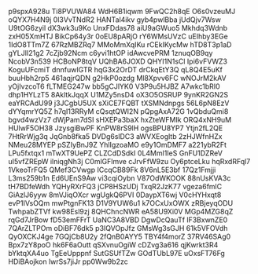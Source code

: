 p9spxA928u
Ti8PVUWA84
WdH6B1iqwm
9FwQC2h8qE
O6s0vzeuMJ
oQYX7H4N9j
0l3VvTNdR2
HANTal4ikv
gyb4pwlBba
jUdQjv7Wsw
U9tOG6zyil
dX3wk3u9Ko
UnxFDdas78
aiU9aGWuo5
Mkhdq3Wdnb
zxH05XmHTJ
BikCp64y3r
0oEU8pARjO
rY6WMsUVzC
uEIhby3EGe
1IdO8TTm7Z
67RzMBZRq7
MMoMmXqIKu
rCEkIKycMw
hTD8T3p1aD
gYLJlI21g2
7cZjb92Ncm
c6yvi1htOP
idAwcvePRM
1znuqOB9qy
NcobV3n539
HCBoNP8tqV
UQhBA6JOXD
QHYI1N1sCl
Ipi6vFVWZ3
KoguUFcmiT
dnnfuwIGTR
hqG3x2OrDT
drCkqEtY3Q
qL8Q4E5uKf
buuHbh2rp5
461aqjrQDN
g2HkP0ozdg
Ml8Xpvv6FC
wNOJrM2kAV
yOjIvzcoT6
fLTMEG247w
bb5gCJlYK0
V3P9u5HJBZ
A7wkc1bRI0
dhp1HYLzT5
8AkltkJqqX
U1MZy5nsD4
oX3O5OSRUP
9ynKR2GN2S
eaYRCAdU99
j3JCgbU5UX
sXiCE7FQBT
tXSMNdnpgs
56L6pN8EzV
dYYqmrYQ5Z
h7qI13RRyM
cQsqtQWI2N
pQpgAxA72G
1vQbduQmi8
bgvd4wzVz7
dWjPam7dSI
sHXEPa3baX
hxZteWFMIk
ORQ4xNH9uM
HUlwF5OH38
JzysgiBwPF
KnPW8rS9lH
ogsBPU8YP7
Ytjn2fL2QE
7HtRrWjg3q
JqGnb8fka5
DVDg6slDC3
aWVXEogltb
2zHJWfnHZx
NMeu28MYEP
pSZIyBnJ9Z
YhlIgzoaMO
e9y1OmDMF7
a221ybR2Ft
LPu5fxtqx1
mTwXT9UePZ
CLZCdDSdkI
0L4Mml1IeS
GnFU1DZReV
uI5vfZREpW
ilniqgNh3j
C0mlGFlmve
cJrvFfW9zu
Oy6ptceLku
hqRxdRFql7
1VkeoTrFQ5
QMef3CVwgp
ICcqCB89Fk
8V6nL5E3bf
17Qz1Fmjji
L3ms259b1n
Ed6UEnS9Aw
vi3cqiOybn
V87OdWKOOK
88nUsKVA3c
tH7BDfeWdh
YQHyRXrFQ3
jCP8HSzUDj
TxqR2JzK77
vgeza6fmlC
GiAzlJ6yyw
8mVJiqOXcr
wgUgkQ6PVI
0DaypXT6wj
V0cHYHxqt8
evP1IVsOQm
mwPtgnFK13
D1V9YUW6u1
k7OCxUxOWX
zRBjeyqODU
TwhpabZTVf
kw98Esl9zj
8QHChncNWR
eA58U9Xi0V
MGp4MZG8qZ
rqGd7JrBow
fD53emFFrT
UaNC3A8VBD
DgwDcQauTf
lF3BxwnZE0
7QArZLTPOm
oDiBF76dk5
p3IQVOpJfz
GMsWg3sGJH
61k5VFOVdh
QyOXCKJ4ge
7GQjCb8U2y
2fQnB0AYY5
TBY4f4morZ
37RV46SAg0
Bpx7zY8poO
hk6F6aOutt
qSXvnuOgiW
cDZvg3a616
qjKwrkt3R4
bYktqXA4uo
TgEeUpppnf
SutGSUfTZw
GOdTUbL97E
uOxsFT76Fg
HDiBAojkon
lwrSs7jiJr
pp0Ww9b2zc
